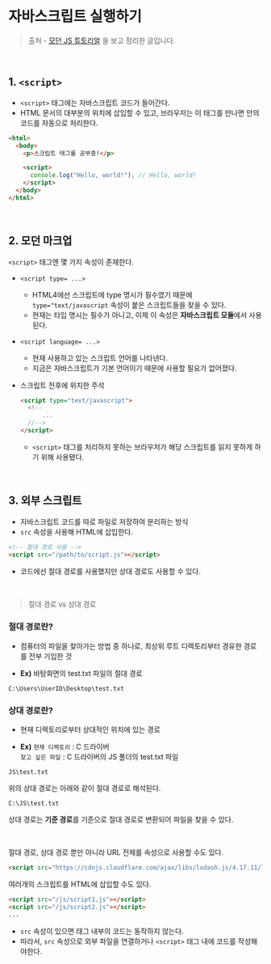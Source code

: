 # 자바스크립트 실행하기

> 출처 - [모던 JS 튜토리얼](https://ko.javascript.info/) 을 보고 정리한 글입니다.

<br />

## 1. `<script>`

- `<script>` 태그에는 자바스크립트 코드가 들어간다.
- HTML 문서의 대부분의 위치에 삽입할 수 있고, 브라우저는 이 태그를 만나면 안의 코드를 자동으로 처리한다.

```html
<html>
  <body>
    <p>스크립트 태그를 공부중!</p>

    <script>
      console.log("Hello, world!"); // Hello, world!
    </script>
  </body>
</html>
```

<br />

## 2. 모던 마크업

`<script>` 태그엔 몇 가지 속성이 존재한다.

- `<script type= ...>`

  - HTML4에선 스크립트에 type 명시가 필수였기 때문에 `type="text/javascript` 속성이 붙은 스크립트들을 찾을 수 있다.
  - 현재는 타입 명시는 필수가 아니고, 이제 이 속성은 **자바스크립트 모듈**에서 사용된다.

- `<script language= ...>`

  - 현재 사용하고 있는 스크립트 언어를 나타낸다.
  - 지금은 자바스크립트가 기본 언어이기 때문에 사용할 필요가 없어졌다.

- 스크립트 전후에 위치한 주석
  ```html
  <script type="text/javascript">
    <!--
        ...
    //-->
  </script>
  ```
  - `<script>` 태그를 처리하지 못하는 브라우저가 해당 스크립트를 읽지 못하게 하기 위해 사용됐다.

<br>

## 3. 외부 스크립트

- 자바스크립트 코드를 따로 파일로 저장하여 분리하는 방식
- `src` 속성을 사용해 HTML에 삽입한다.

```html
<!-- 절대 경로 사용 -->
<script src="/path/to/script.js"></script>
```

- 코드에선 절대 경로를 사용했지만 상대 경로도 사용할 수 있다.

<br>

> 절대 경로 vs 상대 경로

### 절대 경로란?

- 컴퓨터의 파일을 찾아가는 방법 중 하나로, 최상위 루트 디렉토리부터 경유한 경로를 전부 기입한 것

- **Ex)** 바탕화면의 test.txt 파일의 절대 경로

```
C:\Users\UserID\Desktop\test.txt
```

### 상대 경로란?

- 현재 디렉토리로부터 상대적인 위치에 있는 경로

- **Ex)** `현재 디렉토리` : C 드라이버  
  `찾고 싶은 파일` : C 드라이버의 JS 폴더의 test.txt 파일

```
JS\test.txt
```

위의 상대 경로는 아래와 같이 절대 경로로 해석된다.

```
C:\JS\test.txt
```

상대 경로는 **기준 경로**를 기준으로 절대 경로로 변환되어 파일을 찾을 수 있다.

<br>

절대 경로, 상대 경로 뿐만 아니라 URL 전체를 속성으로 사용할 수도 있다.

```html
<script src="https://cdnjs.cloudflare.com/ajax/libs/lodash.js/4.17.11/lodash.js"></script>
```

여러개의 스크립트를 HTML에 삽입할 수도 있다.

```html
<script src="/js/script1.js"></script>
<script src="/js/script2.js"></script>
...
```

- `src` 속성이 있으면 태그 내부의 코드는 동작하지 않는다.
- 따라서, `src` 속성으로 외부 파일을 연결하거나 `<script>` 태그 내에 코드를 작성해야한다.
